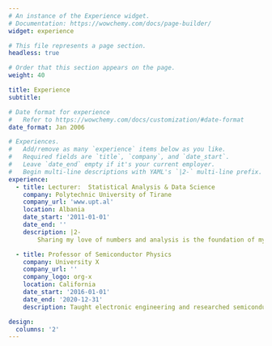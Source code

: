 ```yaml
---
# An instance of the Experience widget.
# Documentation: https://wowchemy.com/docs/page-builder/
widget: experience

# This file represents a page section.
headless: true

# Order that this section appears on the page.
weight: 40

title: Experience
subtitle:

# Date format for experience
#   Refer to https://wowchemy.com/docs/customization/#date-format
date_format: Jan 2006

# Experiences.
#   Add/remove as many `experience` items below as you like.
#   Required fields are `title`, `company`, and `date_start`.
#   Leave `date_end` empty if it's your current employer.
#   Begin multi-line descriptions with YAML's `|2-` multi-line prefix.
experience:
  - title: Lecturer:  Statistical Analysis & Data Science
    company: Polytechnic University of Tirane
    company_url: 'www.upt.al'
    location: Albania
    date_start: '2011-01-01'
    date_end: ''
    description: |2-
        Sharing my love of numbers and analysis is the foundation of my career. By delivering comprehensive, engaging undergraduate/graduate level teaching         in Data Science & Machine Learning; Statistical Programming in R, Python; Probability and Statistics, I project manage the design, content research         and delivery of Data Science teaching courses, integrating core data science fundamentals and expanding course content to support related data              science disciplines.  

  - title: Professor of Semiconductor Physics
    company: University X
    company_url: ''
    company_logo: org-x
    location: California
    date_start: '2016-01-01'
    date_end: '2020-12-31'
    description: Taught electronic engineering and researched semiconductor physics.

design:
  columns: '2'
---
```

